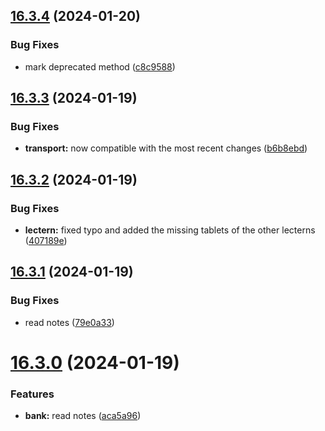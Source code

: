 ## [16.3.4](https://github.com/Torwent/WaspLib/compare/v16.3.3...v16.3.4) (2024-01-20)


### Bug Fixes

* mark deprecated method ([c8c9588](https://github.com/Torwent/WaspLib/commit/c8c9588a1e5c187daf37b77b1857c73fefca7271))



## [16.3.3](https://github.com/Torwent/WaspLib/compare/v16.3.2...v16.3.3) (2024-01-19)


### Bug Fixes

* **transport:** now compatible with the most recent changes ([b6b8ebd](https://github.com/Torwent/WaspLib/commit/b6b8ebdb3e8bd58244e8861091e1d59718fc415a))



## [16.3.2](https://github.com/Torwent/WaspLib/compare/v16.3.1...v16.3.2) (2024-01-19)


### Bug Fixes

* **lectern:** fixed typo and added the missing tablets of the other lecterns ([407189e](https://github.com/Torwent/WaspLib/commit/407189ea7dca0a1a3fe8e83ff4b93bc10ce07330))



## [16.3.1](https://github.com/Torwent/WaspLib/compare/v16.3.0...v16.3.1) (2024-01-19)


### Bug Fixes

* read notes ([79e0a33](https://github.com/Torwent/WaspLib/commit/79e0a33a855cd4ac9f02a4dc8dbad3f613e6c6ae))



# [16.3.0](https://github.com/Torwent/WaspLib/compare/v16.2.3...v16.3.0) (2024-01-19)


### Features

* **bank:** read notes ([aca5a96](https://github.com/Torwent/WaspLib/commit/aca5a96cb9b540ab46d588fb13bc680836e77966))



